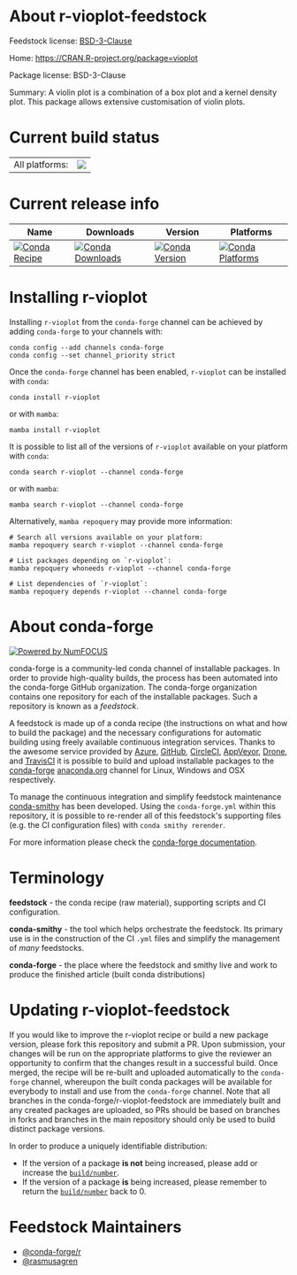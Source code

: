 About r-vioplot-feedstock
=========================

Feedstock license: [BSD-3-Clause](https://github.com/conda-forge/r-vioplot-feedstock/blob/main/LICENSE.txt)

Home: https://CRAN.R-project.org/package=vioplot

Package license: BSD-3-Clause

Summary: A violin plot is a combination of a box plot and a kernel density plot. This package allows extensive customisation of violin plots. 

Current build status
====================


<table><tr><td>All platforms:</td>
    <td>
      <a href="https://dev.azure.com/conda-forge/feedstock-builds/_build/latest?definitionId=1782&branchName=main">
        <img src="https://dev.azure.com/conda-forge/feedstock-builds/_apis/build/status/r-vioplot-feedstock?branchName=main">
      </a>
    </td>
  </tr>
</table>

Current release info
====================

| Name | Downloads | Version | Platforms |
| --- | --- | --- | --- |
| [![Conda Recipe](https://img.shields.io/badge/recipe-r--vioplot-green.svg)](https://anaconda.org/conda-forge/r-vioplot) | [![Conda Downloads](https://img.shields.io/conda/dn/conda-forge/r-vioplot.svg)](https://anaconda.org/conda-forge/r-vioplot) | [![Conda Version](https://img.shields.io/conda/vn/conda-forge/r-vioplot.svg)](https://anaconda.org/conda-forge/r-vioplot) | [![Conda Platforms](https://img.shields.io/conda/pn/conda-forge/r-vioplot.svg)](https://anaconda.org/conda-forge/r-vioplot) |

Installing r-vioplot
====================

Installing `r-vioplot` from the `conda-forge` channel can be achieved by adding `conda-forge` to your channels with:

```
conda config --add channels conda-forge
conda config --set channel_priority strict
```

Once the `conda-forge` channel has been enabled, `r-vioplot` can be installed with `conda`:

```
conda install r-vioplot
```

or with `mamba`:

```
mamba install r-vioplot
```

It is possible to list all of the versions of `r-vioplot` available on your platform with `conda`:

```
conda search r-vioplot --channel conda-forge
```

or with `mamba`:

```
mamba search r-vioplot --channel conda-forge
```

Alternatively, `mamba repoquery` may provide more information:

```
# Search all versions available on your platform:
mamba repoquery search r-vioplot --channel conda-forge

# List packages depending on `r-vioplot`:
mamba repoquery whoneeds r-vioplot --channel conda-forge

# List dependencies of `r-vioplot`:
mamba repoquery depends r-vioplot --channel conda-forge
```


About conda-forge
=================

[![Powered by
NumFOCUS](https://img.shields.io/badge/powered%20by-NumFOCUS-orange.svg?style=flat&colorA=E1523D&colorB=007D8A)](https://numfocus.org)

conda-forge is a community-led conda channel of installable packages.
In order to provide high-quality builds, the process has been automated into the
conda-forge GitHub organization. The conda-forge organization contains one repository
for each of the installable packages. Such a repository is known as a *feedstock*.

A feedstock is made up of a conda recipe (the instructions on what and how to build
the package) and the necessary configurations for automatic building using freely
available continuous integration services. Thanks to the awesome service provided by
[Azure](https://azure.microsoft.com/en-us/services/devops/), [GitHub](https://github.com/),
[CircleCI](https://circleci.com/), [AppVeyor](https://www.appveyor.com/),
[Drone](https://cloud.drone.io/welcome), and [TravisCI](https://travis-ci.com/)
it is possible to build and upload installable packages to the
[conda-forge](https://anaconda.org/conda-forge) [anaconda.org](https://anaconda.org/)
channel for Linux, Windows and OSX respectively.

To manage the continuous integration and simplify feedstock maintenance
[conda-smithy](https://github.com/conda-forge/conda-smithy) has been developed.
Using the ``conda-forge.yml`` within this repository, it is possible to re-render all of
this feedstock's supporting files (e.g. the CI configuration files) with ``conda smithy rerender``.

For more information please check the [conda-forge documentation](https://conda-forge.org/docs/).

Terminology
===========

**feedstock** - the conda recipe (raw material), supporting scripts and CI configuration.

**conda-smithy** - the tool which helps orchestrate the feedstock.
                   Its primary use is in the construction of the CI ``.yml`` files
                   and simplify the management of *many* feedstocks.

**conda-forge** - the place where the feedstock and smithy live and work to
                  produce the finished article (built conda distributions)


Updating r-vioplot-feedstock
============================

If you would like to improve the r-vioplot recipe or build a new
package version, please fork this repository and submit a PR. Upon submission,
your changes will be run on the appropriate platforms to give the reviewer an
opportunity to confirm that the changes result in a successful build. Once
merged, the recipe will be re-built and uploaded automatically to the
`conda-forge` channel, whereupon the built conda packages will be available for
everybody to install and use from the `conda-forge` channel.
Note that all branches in the conda-forge/r-vioplot-feedstock are
immediately built and any created packages are uploaded, so PRs should be based
on branches in forks and branches in the main repository should only be used to
build distinct package versions.

In order to produce a uniquely identifiable distribution:
 * If the version of a package **is not** being increased, please add or increase
   the [``build/number``](https://docs.conda.io/projects/conda-build/en/latest/resources/define-metadata.html#build-number-and-string).
 * If the version of a package **is** being increased, please remember to return
   the [``build/number``](https://docs.conda.io/projects/conda-build/en/latest/resources/define-metadata.html#build-number-and-string)
   back to 0.

Feedstock Maintainers
=====================

* [@conda-forge/r](https://github.com/conda-forge/r/)
* [@rasmusagren](https://github.com/rasmusagren/)

